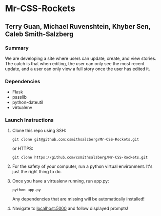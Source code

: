 # Mr-CSS-Rockets
## Terry Guan, Michael Ruvenshtein, Khyber Sen, Caleb Smith-Salzberg

### Summary
We are developing a site where users can update, create, and view stories. The catch is that when editing, the user can only see the most recent update, and a user can only view a full story once the user has edited it.


### Dependencies
  * Flask
  * passlib
  * python-dateutil
  * virtualenv

### Launch Instructions
 1. Clone this repo using SSH:

     `git clone git@github.com:csmithsalzberg/Mr-CSS-Rockets.git`

      or HTTPS:

      `git clone https://github.com/csmithsalzberg/Mr-CSS-Rockets.git`

 2. For the safety of your computer, run a python virtual environment. It's just the right thing to do.

 3. Once you have a virtualenv running, run app.py:

      `python app.py`

       Any dependencies that are missing will be automatically installed!
 
 4. Navigate to [localhost:5000](localhost:5000) and follow displayed prompts!
